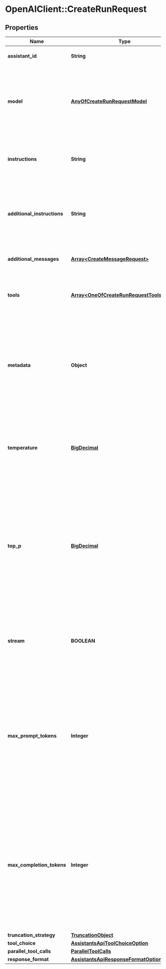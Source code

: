 # OpenAIClient::CreateRunRequest

## Properties
Name | Type | Description | Notes
------------ | ------------- | ------------- | -------------
**assistant_id** | **String** | The ID of the [assistant](/docs/api-reference/assistants) to use to execute this run. | 
**model** | [**AnyOfCreateRunRequestModel**](AnyOfCreateRunRequestModel.md) | The ID of the [Model](/docs/api-reference/models) to be used to execute this run. If a value is provided here, it will override the model associated with the assistant. If not, the model associated with the assistant will be used. | [optional] 
**instructions** | **String** | Overrides the [instructions](/docs/api-reference/assistants/createAssistant) of the assistant. This is useful for modifying the behavior on a per-run basis. | [optional] 
**additional_instructions** | **String** | Appends additional instructions at the end of the instructions for the run. This is useful for modifying the behavior on a per-run basis without overriding other instructions. | [optional] 
**additional_messages** | [**Array&lt;CreateMessageRequest&gt;**](CreateMessageRequest.md) | Adds additional messages to the thread before creating the run. | [optional] 
**tools** | [**Array&lt;OneOfCreateRunRequestToolsItems&gt;**](.md) | Override the tools the assistant can use for this run. This is useful for modifying the behavior on a per-run basis. | [optional] 
**metadata** | **Object** | Set of 16 key-value pairs that can be attached to an object. This can be useful for storing additional information about the object in a structured format. Keys can be a maximum of 64 characters long and values can be a maximum of 512 characters long.  | [optional] 
**temperature** | [**BigDecimal**](BigDecimal.md) | What sampling temperature to use, between 0 and 2. Higher values like 0.8 will make the output more random, while lower values like 0.2 will make it more focused and deterministic.  | [optional] [default to 1]
**top_p** | [**BigDecimal**](BigDecimal.md) | An alternative to sampling with temperature, called nucleus sampling, where the model considers the results of the tokens with top_p probability mass. So 0.1 means only the tokens comprising the top 10% probability mass are considered.  We generally recommend altering this or temperature but not both.  | [optional] [default to 1]
**stream** | **BOOLEAN** | If &#x60;true&#x60;, returns a stream of events that happen during the Run as server-sent events, terminating when the Run enters a terminal state with a &#x60;data: [DONE]&#x60; message.  | [optional] 
**max_prompt_tokens** | **Integer** | The maximum number of prompt tokens that may be used over the course of the run. The run will make a best effort to use only the number of prompt tokens specified, across multiple turns of the run. If the run exceeds the number of prompt tokens specified, the run will end with status &#x60;incomplete&#x60;. See &#x60;incomplete_details&#x60; for more info.  | [optional] 
**max_completion_tokens** | **Integer** | The maximum number of completion tokens that may be used over the course of the run. The run will make a best effort to use only the number of completion tokens specified, across multiple turns of the run. If the run exceeds the number of completion tokens specified, the run will end with status &#x60;incomplete&#x60;. See &#x60;incomplete_details&#x60; for more info.  | [optional] 
**truncation_strategy** | [**TruncationObject**](TruncationObject.md) |  | [optional] 
**tool_choice** | [**AssistantsApiToolChoiceOption**](AssistantsApiToolChoiceOption.md) |  | [optional] 
**parallel_tool_calls** | [**ParallelToolCalls**](ParallelToolCalls.md) |  | [optional] 
**response_format** | [**AssistantsApiResponseFormatOption**](AssistantsApiResponseFormatOption.md) |  | [optional] 

